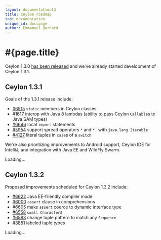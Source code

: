 ```yaml
---
layout: documentation13
title: Ceylon roadmap
tab: documentation
unique_id: docspage
author: Emmanuel Bernard
---
```

# #{page.title}

Ceylon 1.3.0 [has been released](/download) and we've already started
development of Ceylon 1.3.1. 

## Ceylon 1.3.1

Goals of the 1.3.1 release include:

- [#6515](https://github.com/ceylon/ceylon/issues/6515) `static` 
  members in Ceylon classes
- [#1617](https://github.com/ceylon/ceylon/issues/1617) interop with 
  Java 8 lambdas (ability to pass Ceylon `Callable`s to Java SAM types)
- [#6646](https://github.com/ceylon/ceylon/issues/6646) local `import` 
  statements
- [#5954](https://github.com/ceylon/ceylon/issues/5954) support spread
  operators `*` and `*.` with `java.lang.Iterable`
- [#4127](https://github.com/ceylon/ceylon/issues/4127) literal tuples
  in `case`s of a `switch`

We're also prioritizing improvements to Android support, Ceylon IDE for
IntelliJ, and integration with Java EE and WildFly Swarm.

<div id="milestones-progress">
    <div data-title="View all issue for milestone" data-repo="ceylon" data-milestone="16">Loading…</div>
</div>

## Ceylon 1.3.2

Proposed improvements scheduled for Ceylon 1.3.2 include:

- [#6622](https://github.com/ceylon/ceylon/issues/6622) Java EE-friendly
  compiler mode
- [#6000](https://github.com/ceylon/ceylon/issues/6000) `assert` clause
  in comprehensions
- [#6605](https://github.com/ceylon/ceylon/issues/6605) make `assert` 
  coerce to dynamic interface type
- [#6558](https://github.com/ceylon/ceylon/issues/6558) `small Character`s
- [#6583](https://github.com/ceylon/ceylon/issues/6583) change tuple 
  pattern to match any `Sequence`
- [#3851](https://github.com/ceylon/ceylon/issues/3851) labeled tuple types

<div id="milestones-progress">
    <div data-title="View all issues for milestone" data-repo="ceylon" data-milestone="17">Loading…</div>
</div>
